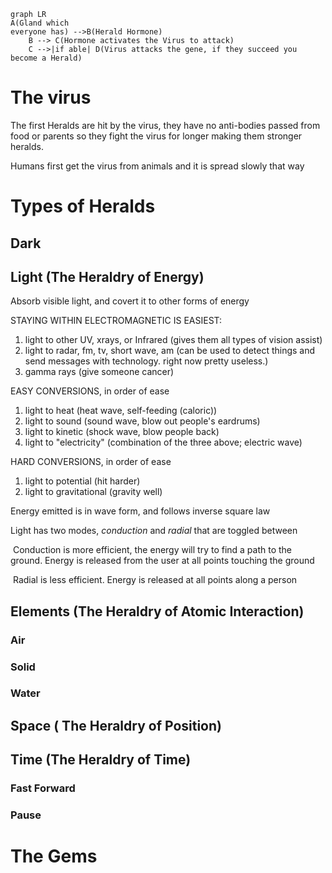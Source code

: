 ``` mermaid
graph LR
A(Gland which
everyone has) -->B(Herald Hormone)
    B --> C(Hormone activates the Virus to attack)
    C -->|if able| D(Virus attacks the gene, if they succeed you become a Herald)
```

# The virus

The first Heralds are hit by the virus, they have no anti-bodies passed from food or parents so they fight the virus for longer making them stronger heralds.

Humans first get the virus from animals and it is spread slowly that way

# Types of Heralds

## Dark

## Light  (The Heraldry of Energy)

Absorb visible light, and covert it to other forms of energy

STAYING WITHIN ELECTROMAGNETIC IS EASIEST:

1. light to other UV, xrays, or Infrared (gives them all types of vision assist)
2. light to radar, fm, tv, short wave, am (can be used to detect things and send messages with technology. right now pretty useless.)
3. gamma rays (give someone cancer)

EASY CONVERSIONS, in order of ease

1. light to heat (heat wave, self-feeding (caloric))
2. light to sound (sound wave, blow out people's eardrums)
3. light to kinetic (shock wave, blow people back)
4. light to "electricity" (combination of the three above; electric wave)

HARD CONVERSIONS, in order of ease

1. light to potential (hit harder)
2. light to gravitational (gravity well)

Energy emitted is in wave form, and follows inverse square law

Light has two modes, *conduction* and *radial* that are toggled between

​	Conduction is more efficient, the energy will try to find a path to the ground. Energy is released from the user at all points touching 	the ground

​	Radial is less efficient. Energy is released at all points along a person





## Elements (The Heraldry of Atomic Interaction)

### Air

### Solid

### Water

## Space ( The Heraldry of  Position)

## Time (The Heraldry of  Time)

### Fast Forward

### Pause

# The Gems







